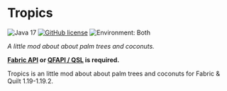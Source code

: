 # Tropics

![Java 17](https://img.shields.io/badge/language-Java%2017-9B599A.svg?style=flat-square)
[![GitHub license](https://img.shields.io/github/license/maximmods/Tropics?style=flat-square)](https://raw.githubusercontent.com/maximmods/Tropics/trunk/LICENSE)
![Environment: Both](https://img.shields.io/badge/environment-both-4caf50?style=flat-square)

*A little mod about about palm trees and coconuts.*

**[Fabric API][fapi] or [QFAPI / QSL][qsl] is required.**

Tropics is an little mod about about palm trees and coconuts for Fabric & Quilt 1.19-1.19.2.

[fapi]: https://modrinth.com/mod/fabric-api
[qsl]: https://modrinth.com/mod/qsl
